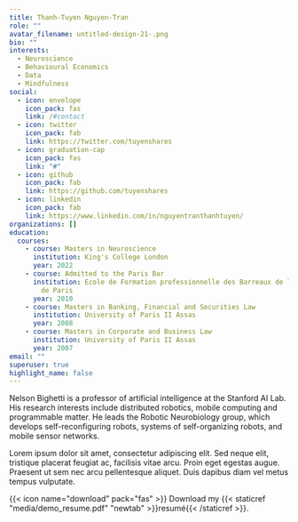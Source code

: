 ```yaml
---
title: Thanh-Tuyen Nguyen-Tran
role: ""
avatar_filename: untitled-design-21-.png
bio: ""
interests:
  - Neuroscience
  - Behavioural Economics
  - Data
  - Mindfulness
social:
  - icon: envelope
    icon_pack: fas
    link: /#contact
  - icon: twitter
    icon_pack: fab
    link: https://twitter.com/tuyenshares
  - icon: graduation-cap
    icon_pack: fas
    link: "#"
  - icon: github
    icon_pack: fab
    link: https://github.com/tuyenshares
  - icon: linkedin
    icon_pack: fab
    link: https://www.linkedin.com/in/nguyentranthanhtuyen/
organizations: []
education:
  courses:
    - course: Masters in Neuroscience
      institution: King's College London
      year: 2022
    - course: Admitted to the Paris Bar
      institution: Ecole de Formation professionnelle des Barreaux de la cour d'appel
        de Paris
      year: 2010
    - course: Masters in Banking, Financial and Securities Law
      institution: University of Paris II Assas
      year: 2008
    - course: Masters in Corporate and Business Law
      institution: University of Paris II Assas
      year: 2007
email: ""
superuser: true
highlight_name: false
---
```


Nelson Bighetti is a professor of artificial intelligence at the Stanford AI Lab. His research interests include distributed robotics, mobile computing and programmable matter. He leads the Robotic Neurobiology group, which develops self-reconfiguring robots, systems of self-organizing robots, and mobile sensor networks.

Lorem ipsum dolor sit amet, consectetur adipiscing elit. Sed neque elit, tristique placerat feugiat ac, facilisis vitae arcu. Proin eget egestas augue. Praesent ut sem nec arcu pellentesque aliquet. Duis dapibus diam vel metus tempus vulputate.

{{< icon name="download" pack="fas" >}} Download my {{< staticref "media/demo_resume.pdf" "newtab" >}}resumé{{< /staticref >}}.

